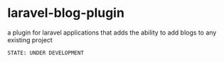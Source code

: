 # laravel-blog-plugin
a plugin for laravel applications that adds the ability to add blogs to any existing project


```
STATE: UNDER DEVELOPMENT
```
